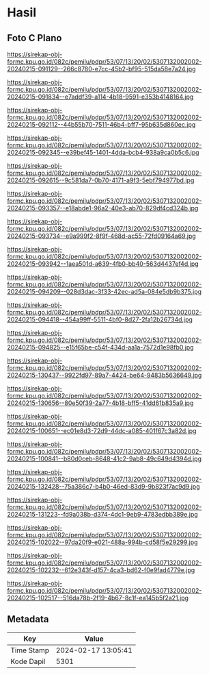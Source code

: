# Hasil

## Foto C Plano

https://sirekap-obj-formc.kpu.go.id/082c/pemilu/pdpr/53/07/13/20/02/5307132002002-20240215-091129--266c8780-e7cc-45b2-bf95-515da58e7a24.jpg

https://sirekap-obj-formc.kpu.go.id/082c/pemilu/pdpr/53/07/13/20/02/5307132002002-20240215-091834--e7addf39-a114-4b18-9591-e353b4148164.jpg

https://sirekap-obj-formc.kpu.go.id/082c/pemilu/pdpr/53/07/13/20/02/5307132002002-20240215-092112--44b55b70-7511-46b4-bff7-95b635d860ec.jpg

https://sirekap-obj-formc.kpu.go.id/082c/pemilu/pdpr/53/07/13/20/02/5307132002002-20240215-092345--e39bef45-1401-4dda-bcb4-938a9ca0b5c6.jpg

https://sirekap-obj-formc.kpu.go.id/082c/pemilu/pdpr/53/07/13/20/02/5307132002002-20240215-092615--9c581da7-0b70-4171-a9f3-5ebf794977bd.jpg

https://sirekap-obj-formc.kpu.go.id/082c/pemilu/pdpr/53/07/13/20/02/5307132002002-20240215-093357--e18abde1-96a2-40e3-ab70-829df4cd324b.jpg

https://sirekap-obj-formc.kpu.go.id/082c/pemilu/pdpr/53/07/13/20/02/5307132002002-20240215-093734--e9a999f2-8f9f-468d-ac55-72fd09164a69.jpg

https://sirekap-obj-formc.kpu.go.id/082c/pemilu/pdpr/53/07/13/20/02/5307132002002-20240215-093942--1aea501d-a639-4fb0-bb40-563d4437ef4d.jpg

https://sirekap-obj-formc.kpu.go.id/082c/pemilu/pdpr/53/07/13/20/02/5307132002002-20240215-094209--028d3dac-3f33-42ec-ad5a-084e5db9b375.jpg

https://sirekap-obj-formc.kpu.go.id/082c/pemilu/pdpr/53/07/13/20/02/5307132002002-20240215-094418--454a99ff-5511-4bf0-8d27-2fa12b26734d.jpg

https://sirekap-obj-formc.kpu.go.id/082c/pemilu/pdpr/53/07/13/20/02/5307132002002-20240215-094825--e15f65be-c54f-434d-aa1a-7572d1e98fb0.jpg

https://sirekap-obj-formc.kpu.go.id/082c/pemilu/pdpr/53/07/13/20/02/5307132002002-20240215-130437--9922fd97-89a7-4424-be64-9483b5636649.jpg

https://sirekap-obj-formc.kpu.go.id/082c/pemilu/pdpr/53/07/13/20/02/5307132002002-20240215-130656--80e50f39-2a77-4b18-bff5-41dd61b835a9.jpg

https://sirekap-obj-formc.kpu.go.id/082c/pemilu/pdpr/53/07/13/20/02/5307132002002-20240215-100651--ec01e8d3-72d9-44dc-a085-401f67c3a82d.jpg

https://sirekap-obj-formc.kpu.go.id/082c/pemilu/pdpr/53/07/13/20/02/5307132002002-20240215-100841--b80d0ceb-8648-41c2-9ab8-49c649d4394d.jpg

https://sirekap-obj-formc.kpu.go.id/082c/pemilu/pdpr/53/07/13/20/02/5307132002002-20240215-132428--75a386c7-b4b0-46ed-83d9-9b823f7ac9d9.jpg

https://sirekap-obj-formc.kpu.go.id/082c/pemilu/pdpr/53/07/13/20/02/5307132002002-20240215-131223--fd9a038b-d374-4dc1-9eb9-4783edbb389e.jpg

https://sirekap-obj-formc.kpu.go.id/082c/pemilu/pdpr/53/07/13/20/02/5307132002002-20240215-102022--97da20f9-e021-488a-994b-cd58f5e29299.jpg

https://sirekap-obj-formc.kpu.go.id/082c/pemilu/pdpr/53/07/13/20/02/5307132002002-20240215-102232--612e343f-d157-4ca3-bd62-f0e9fad4779e.jpg

https://sirekap-obj-formc.kpu.go.id/082c/pemilu/pdpr/53/07/13/20/02/5307132002002-20240215-102517--516da78b-2f19-4b67-8c1f-ea145b5f2a21.jpg


## Metadata

| Key        | Value               |
| ---------- | ------------------- |
| Time Stamp | 2024-02-17 13:05:41 |
| Kode Dapil | 5301                |



